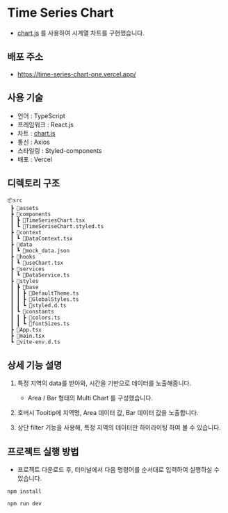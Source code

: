 # Time Series Chart

- [chart.js](https://www.chartjs.org/) 를 사용하여 시계열 차트를 구현했습니다.

## 배포 주소

- https://time-series-chart-one.vercel.app/

## 사용 기술

- 언어 : TypeScript
- 프레임워크 : React.js
- 차트 : [chart.js](https://www.chartjs.org/)
- 통신 : Axios
- 스타일링 : Styled-components
- 배포 : Vercel

## 디렉토리 구조

```
📦src
 ┣ 📂assets
 ┣ 📂components
 ┃ ┣ 📜TimeSeriesChart.tsx
 ┃ ┗ 📜TimeSeriseChart.styled.ts
 ┣ 📂context
 ┃ ┗ 📜DataContext.tsx
 ┣ 📂data
 ┃ ┗ 📜mock_data.json
 ┣ 📂hooks
 ┃ ┗ 📜useChart.tsx
 ┣ 📂services
 ┃ ┗ 📜DataService.ts
 ┣ 📂styles
 ┃ ┣ 📂base
 ┃ ┃ ┣ 📜DefaultTheme.ts
 ┃ ┃ ┣ 📜GlobalStyles.ts
 ┃ ┃ ┗ 📜styled.d.ts
 ┃ ┗ 📂constants
 ┃ ┃ ┣ 📜colors.ts
 ┃ ┃ ┗ 📜fontSizes.ts
 ┣ 📜App.tsx
 ┣ 📜main.tsx
 ┗ 📜vite-env.d.ts
```

## 상세 기능 설명

1. 특정 지역의 data를 받아와, 시간을 기반으로 데이터를 노출해줍니다.

   - Area / Bar 형태의 Multi Chart 를 구성했습니다.

2. 호버시 Tooltip에 지역명, Area 데이터 값, Bar 데이터 값을 노출합니다.

3. 상단 filter 기능을 사용해, 특정 지역의 데이터만 하이라이팅 하여 볼 수 있습니다.

## 프로젝트 실행 방법

- 프로젝트 다운로드 후, 터미널에서 다음 명령어를 순서대로 입력하여 실행하실 수 있습니다.

```
npm install
```

```
npm run dev
```
